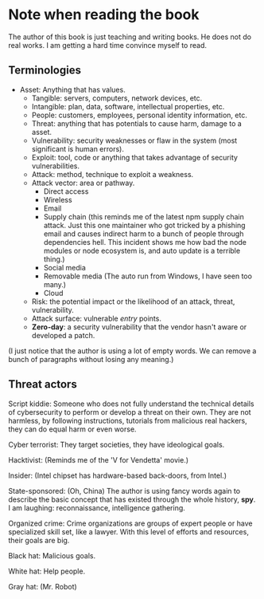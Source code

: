 # Note when reading the book

The author of this book is just teaching and writing books. He does not do
real works. I am getting a hard time convince myself to read.

## Terminologies

- Asset: Anything that has values.
    - Tangible: servers, computers, network devices, etc.
    - Intangible: plan, data, software, intellectual properties, etc.
    - People: customers, employees, personal identity information, etc.
    - Threat: anything that has potentials to cause harm, damage to a asset.
    - Vulnerability: security weaknesses or flaw in the system (most
      significant is human errors).
    - Exploit: tool, code or anything that takes advantage of security
      vulnerabilities.
    - Attack: method, technique to exploit a weakness.
    - Attack vector: area or pathway.
        - Direct access
        - Wireless
        - Email
        - Supply chain
            (this reminds me of the latest npm supply chain attack. Just this
            one maintainer who got tricked by a phishing email and causes
            indirect harm to a bunch of people through dependencies hell. This
            incident shows me how bad the node modules or node ecosystem is,
            and auto update is a terrible thing.)
        - Social media
        - Removable media (The auto run from Windows, I have seen too many.)
        - Cloud
    - Risk: the potential impact or the likelihood of an attack, threat,
      vulnerability.
    - Attack surface: vulnerable *entry* points.
    - **Zero-day**: a security vulnerability that the vendor hasn't aware or
      developed a patch.

(I just notice that the author is using a lot of empty words. We can remove a
bunch of paragraphs without losing any meaning.)

## Threat actors

Script kiddie: Someone who does not fully understand the technical details of
cybersecurity to perform or develop a threat on their own. They are not
harmless, by following instructions, tutorials from malicious real hackers,
they can do equal harm or even worse.

Cyber terrorist: They target societies, they have ideological goals.

Hacktivist: (Reminds me of the 'V for Vendetta' movie.)

Insider: (Intel chipset has hardware-based back-doors, from Intel.)

State-sponsored: (Oh, China) The author is using fancy words again to describe
the basic concept that has existed through the whole history, **spy**. I am
laughing: reconnaissance, intelligence gathering.

Organized crime: Crime organizations are groups of expert people or have
specialized skill set, like a lawyer. With this level of efforts and resources,
their goals are big.

Black hat: Malicious goals.

White hat: Help people.

Gray hat: (Mr. Robot)

